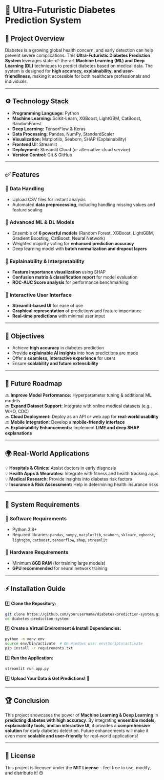# 🚀 Ultra-Futuristic Diabetes Prediction System

## 📌 Project Overview
Diabetes is a growing global health concern, and early detection can help prevent severe complications. This **Ultra-Futuristic Diabetes Prediction System** leverages state-of-the-art **Machine Learning (ML) and Deep Learning (DL)** techniques to predict diabetes based on medical data. The system is designed for **high accuracy, explainability, and user-friendliness**, making it accessible for both healthcare professionals and individuals.

---

## ⚙️ Technology Stack
- **Programming Language:** Python
- **Machine Learning:** Scikit-Learn, XGBoost, LightGBM, CatBoost, RandomForest
- **Deep Learning:** TensorFlow & Keras
- **Data Processing:** Pandas, NumPy, StandardScaler
- **Visualization:** Matplotlib, Seaborn, SHAP (Explainability)
- **Frontend UI:** Streamlit
- **Deployment:** Streamlit Cloud (or alternative cloud service)
- **Version Control:** Git & GitHub

---

## ✅ Features
### 🔹 **Data Handling**
- Upload CSV files for instant analysis
- Automated **data preprocessing**, including handling missing values and feature scaling

### 🔹 **Advanced ML & DL Models**
- Ensemble of **6 powerful models** (Random Forest, XGBoost, LightGBM, Gradient Boosting, CatBoost, Neural Network)
- Weighted majority voting for **enhanced prediction accuracy**
- Deep learning model with **batch normalization and dropout layers**

### 🔹 **Explainability & Interpretability**
- **Feature importance visualization** using SHAP
- **Confusion matrix & classification report** for model evaluation
- **ROC-AUC Score analysis** for performance benchmarking

### 🔹 **Interactive User Interface**
- **Streamlit-based UI** for ease of use
- **Graphical representation** of predictions and feature importance
- **Real-time predictions** with minimal user input

---

## 🎯 Objectives
- Achieve **high accuracy** in diabetes prediction
- Provide **explainable AI insights** into how predictions are made
- Offer a **seamless, interactive experience** for users
- Ensure **scalability and future extensibility**

---

## 🚀 Future Roadmap
🔜 **Improve Model Performance:** Hyperparameter tuning & additional ML models  
🔜 **Expand Dataset Support:** Integrate with online medical datasets (e.g., WHO, CDC)  
🔜 **Cloud Deployment:** Deploy as an API or web app for **real-world usability**  
🔜 **Mobile Integration:** Develop a **mobile-friendly interface**  
🔜 **Explainability Enhancements:** Implement **LIME and deep SHAP explanations**  

---

## 🌍 Real-World Applications
💡 **Hospitals & Clinics:** Assist doctors in early diagnosis  
💡 **Health Apps & Wearables:** Integrate with fitness and health tracking apps  
💡 **Medical Research:** Provide insights into diabetes risk factors  
💡 **Insurance & Risk Assessment:** Help in determining health insurance risks  

---

## 📌 System Requirements
### 🔹 **Software Requirements**
- Python 3.8+
- Required libraries: `pandas`, `numpy`, `matplotlib`, `seaborn`, `sklearn`, `xgboost`, `lightgbm`, `catboost`, `tensorflow`, `shap`, `streamlit`

### 🔹 **Hardware Requirements**
- Minimum **8GB RAM** (for training large models)
- **GPU recommended** for neural network training

---

## ⚡ Installation Guide
1️⃣ **Clone the Repository:**  
```bash
git clone https://github.com/yourusername/diabetes-prediction-system.git
cd diabetes-prediction-system
```

2️⃣ **Create a Virtual Environment & Install Dependencies:**  
```bash
python -m venv env
source env/bin/activate  # On Windows use: env\Scripts\activate
pip install -r requirements.txt
```

3️⃣ **Run the Application:**  
```bash
streamlit run app.py
```

4️⃣ **Upload Your Data & Get Predictions!** 🚀

---

## 🏆 Conclusion
This project showcases the power of **Machine Learning & Deep Learning** in **predicting diabetes with high accuracy**. By integrating **ensemble models, explainability tools, and an interactive UI**, it provides a **comprehensive solution** for early diabetes detection. Future enhancements will make it even more **scalable and user-friendly** for real-world applications!

---

## 📜 License
This project is licensed under the **MIT License** – feel free to use, modify, and distribute it! 😊

